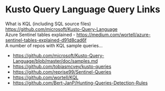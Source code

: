 # Kusto Query Language Query Links

What is KQL (including SQL source files) https://github.com/microsoft/Kusto-Query-Language <br>
Azure Sentinel tables explained - https://medium.com/wortell/azure-sentinel-tables-explained-d91d8cad6f <br>
A number of repos with KQL sample queries... 
* https://github.com/microsoft/Kusto-Query-Language/blob/master/doc/samples.md <br>
* https://github.com/tobiasmcvey/kusto-queries <br>
* https://github.com/reprise99/Sentinel-Queries <br>
* https://github.com/wortell/KQL <br>
* https://github.com/Bert-JanP/Hunting-Queries-Detection-Rules <br>
